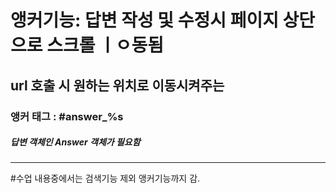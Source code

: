# 앵커기능: 답변 작성 및 수정시 페이지 상단으로 스크롤 ㅣㅇ동됨
## url 호출 시 원하는 위치로 이동시켜주는 

### 앵커 태그  : #answer_%s

##### 답변 객체인 Answer 객체가 필요함



---

#수업 내용중에서는
검색기능 제외 앵커기능까지 감.